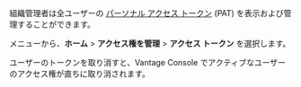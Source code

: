 組織管理者は全ユーザーの [パーソナル アクセス トークン](syi1695940519543.md) (PAT) を表示および管理することができます。

メニューから、**ホーム** \> **アクセス権を管理** \> **アクセス トークン** を選択します。

ユーザーのトークンを取り消すと、Vantage Console でアクティブなユーザーのアクセス権が直ちに取り消されます。
